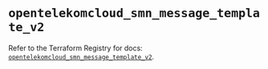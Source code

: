 # `opentelekomcloud_smn_message_template_v2`

Refer to the Terraform Registry for docs: [`opentelekomcloud_smn_message_template_v2`](https://registry.terraform.io/providers/opentelekomcloud/opentelekomcloud/1.36.49/docs/resources/smn_message_template_v2).
